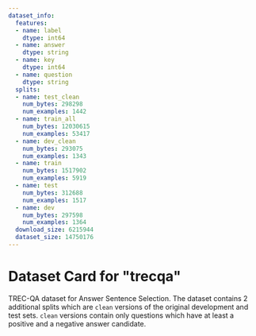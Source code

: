 ```yaml
---
dataset_info:
  features:
  - name: label
    dtype: int64
  - name: answer
    dtype: string
  - name: key
    dtype: int64
  - name: question
    dtype: string
  splits:
  - name: test_clean
    num_bytes: 298298
    num_examples: 1442
  - name: train_all
    num_bytes: 12030615
    num_examples: 53417
  - name: dev_clean
    num_bytes: 293075
    num_examples: 1343
  - name: train
    num_bytes: 1517902
    num_examples: 5919
  - name: test
    num_bytes: 312688
    num_examples: 1517
  - name: dev
    num_bytes: 297598
    num_examples: 1364
  download_size: 6215944
  dataset_size: 14750176
---
```

# Dataset Card for "trecqa"

TREC-QA dataset for Answer Sentence Selection. The dataset contains 2 additional splits which are `clean` versions of the original development and test sets. `clean` versions contain only questions which have at least a positive and a negative answer candidate.